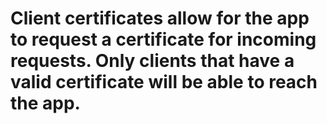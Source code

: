 # Client certificates allow for the app to request a certificate for incoming requests. Only clients that have a valid certificate will be able to reach the app.
